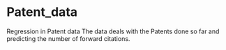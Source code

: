 # Patent_data
Regression in Patent data
The data deals with the Patents done so far and predicting the number of forward citations.
